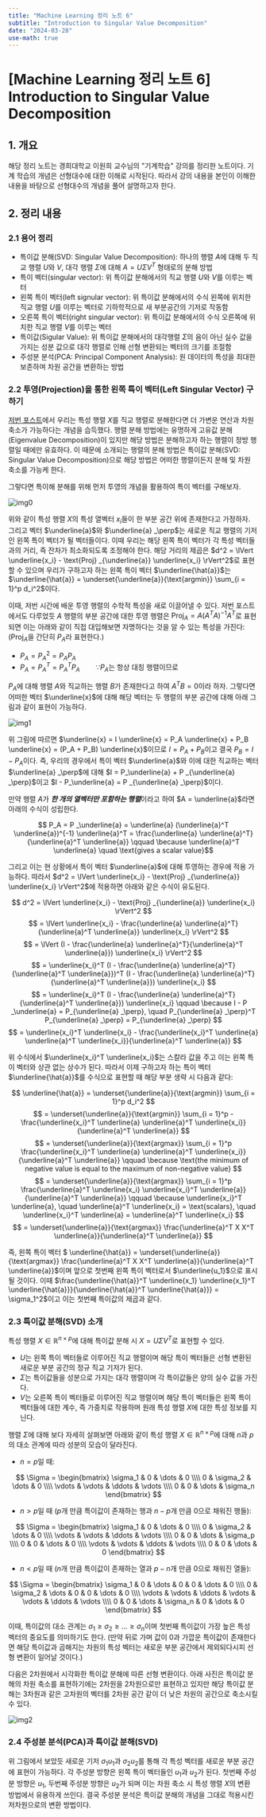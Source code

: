 ```yaml
---
title: "Machine Learning 정리 노트 6"
subtitle: "Introduction to Singular Value Decomposition"
date: "2024-03-28"
use-math: true
---
```


# [Machine Learning 정리 노트 6] Introduction to Singular Value Decomposition

## 1. 개요

해당 정리 노트는 경희대학교 이원희 교수님의 "기계학습" 강의를 정리한 노트이다. 기계 학습의 개념은 선형대수에 대한 이해로 시작된다. 따라서 강의 내용을 본인이 이해한 내용을 바탕으로 선형대수의 개념을 풀어 설명하고자 한다.

## 2. 정리 내용

### 2.1 용어 정리

- 특이값 분해(SVD: Singular Value Decomposition): 하나의 행렬 $A$에 대해 두 직교 행렬 $U$와 $V$, 대각 행렬 $\Sigma$에 대해 $A = U \Sigma V^T$ 형태로의 분해 방법
- 특이 벡터(singular vector): 위 특이값 분해에서의 직교 행렬 $U$와 $V$를 이루는 벡터
- 왼쪽 특이 벡터(left signular vector): 위 특이값 분해에서의 수식 왼쪽에 위치한 직교 행렬 $U$를 이루는 벡터로 기하학적으로 새 부분공간의 기저로 작동함
- 오른쪽 특이 벡터(right singular vector): 위 특이값 분해에서의 수식 오른쪽에 위치한 직교 행렬 $V$를 이루는 벡터
- 특이값(Sigular Value): 위 특이값 분해에서의 대각행렬 $\Sigma$의 음이 아닌 실수 값을 가지는 성분 값으로 대각 행렬로 인해 선형 변환되는 벡터의 크기를 조절함
- 주성분 분석(PCA: Principal Component Analysis): 원 데이터의 특성을 최대한 보존하며 차원 공간을 변환하는 방법

### 2.2 투영(Projection)을 통한 왼쪽 특이 벡터(Left Singular Vector) 구하기

[저번 포스트](https://yoonylim.github.io/posts/machine-learning/2024-03-26-machine-learning-5)에서 우리는 특성 행렬 $X$를 직교 행렬로 분해한다면 더 가변운 연산과 차원 축소가 가능하다는 개념을 습득했다. 행렬 분해 방법에는 유명하게 고유값 분해(Eigenvalue Decomposition)이 있지만 해당 방법은 분해하고자 하는 행렬이 정방 행렬일 때에만 유효하다. 이 때문에 소개되는 행렬의 분해 방법은 특이값 분해(SVD: Singular Value Decomposition)으로 해당 방법은 어떠한 행렬이든지 분해 및 차원 축소를 가능케 한다.

그렇다면 특이해 분해를 위해 먼저 투영의 개념을 활용하여 특이 벡터를 구해보자.

![img0](/images/machine-learning/20240328/img0.png)

위와 같이 특성 행렬 $X$의 특성 열벡터 $x_i$들이 한 부분 공간 위에 존재한다고 가정하자. 그리고 벡터 $\underline{a}$와 $\underline{a}
_\perp$는 새로운 직교 행렬의 기저인 왼쪽 특이 벡터가 될 벡터들이다. 이때 우리는 해당 왼쪽 특이 벡터가 각 특성 벡터들과의 거리, 즉 잔차가 최소화되도록 조정해야 한다. 해당 거리의 제곱은 
$d^2 = \lVert \underline{x_i} - \text{Proj}
_{\underline{a}} \underline{x_i} \rVert^2$로 표현할 수 있으며 우리가 구하고자 하는 왼쪽 특이 벡터 
$\underline{\hat{a}}$는 $\underline{\hat{a}} = \underset{\underline{a}}{\text{argmin}} \sum_{i = 1}^p d_i^2$이다.

이때, 저번 시간에 배운 투영 행렬의 수학적 특성을 새로 이끌어낼 수 있다. 저번 포스트에서도 다루었듯 $A$ 행렬의 부분 공간에 대한 투영 행렬은 $\text{Proj}_{A} = A (A^T A)^{-1} A^T$로 표현되면 이는 아래와 같이 직접 대입해보면 자명하다는 것을 알 수 있는 특성을 가진다:
($\text{Proj}_{A}$을 간단히 $P_A$라 표현한다.)

- $P_A = P^2_A = P_A P_A$
- $P_A = P_A^T = P_A^T P_A \qquad \because P_A$는 항상 대칭 행렬이므로

$P_A$에 대해 행렬 $A$와 직교하는 행렬 $B$가 존재한다고 하여 $A^T B = 0$이라 하자. 그렇다면 어떠한 벡터 $\underline{x}$에 대해 해당 벡터는 두 행렬의 부분 공간에 대해 아래 그림과 같이 표현이 가능하다.

![img1](/images/machine-learning/20240328/img1.png)

위 그림에 따르면 $\underline{x} = I \underline{x} = P_A \underline{x} + P_B \underline{x} = (P_A + P_B) \underline{x}$이므로 $I = P_A + P_B$이고 결국 $P_B = I - P_A$이다. 즉, 우리의 경우에서 특이 벡터 $\underline{a}$와 이에 대한 직교하는 벡터 $\underline{a}
_\perp$에 대해 
$I = P_\underline{a} + P
_{\underline{a}
_\perp}$이고 
$I - P_\underline{a} = P
_{\underline{a}
_\perp}$이다.

만약 행렬 $A$가 ***한 개의 열벡터만 포함하는 행렬***이라고 하여 $A = \underline{a}$라면 아래의 수식이 성립한다.

$$ P_A = P
_\underline{a} = \underline{a} (\underline{a}^T \underline{a})^{-1} \underline{a}^T = \frac{\underline{a} \underline{a}^T}{\underline{a}^T \underline{a}} \qquad \because \underline{a}^T \underline{a} \quad \text{gives a scalar value}$$

그리고 이는 현 상황에서 특이 벡터 $\underline{a}$에 대해 투영하는 경우에 적용 가능하다. 따라서 $d^2 = \lVert \underline{x_i} - \text{Proj}
_{\underline{a}} \underline{x_i} \rVert^2$에 적용하면 아래와 같은 수식이 유도된다.

$$ d^2 = \lVert \underline{x_i} - \text{Proj}
_{\underline{a}} \underline{x_i} \rVert^2 $$
$$ = \lVert \underline{x_i} - \frac{\underline{a} \underline{a}^T}{\underline{a}^T \underline{a}} \underline{x_i} \rVert^2 $$
$$ = \lVert (I - \frac{\underline{a} \underline{a}^T}{\underline{a}^T \underline{a}}) \underline{x_i} \rVert^2 $$
$$ = \underline{x_i}^T (I - \frac{\underline{a} \underline{a}^T}{\underline{a}^T \underline{a}})^T (I - \frac{\underline{a} \underline{a}^T}{\underline{a}^T \underline{a}}) \underline{x_i} $$
$$ = \underline{x_i}^T (I - \frac{\underline{a} \underline{a}^T}{\underline{a}^T \underline{a}}) \underline{x_i} \qquad \because I - P
_\underline{a} = 
P_{\underline{a}
_\perp}, \quad
P_{\underline{a}
_\perp}^T 
P_{\underline{a}
_\perp} =
P_{\underline{a}
_\perp}
$$
$$ = \underline{x_i}^T \underline{x_i} - \frac{\underline{x_i}^T \underline{a} \underline{a}^T \underline{x_i}}{\underline{a}^T \underline{a}} $$

위 수식에서 $\underline{x_i}^T \underline{x_i}$는 스칼라 값을 주고 이는 왼쪽 특이 벡터와 상관 없는 상수가 된다. 따라서 이제 구하고자 하는 특이 벡터 $\underline{\hat{a}}$를 수식으로 표현할 때 해당 부분 생략 시 다음과 같다:

$$ \underline{\hat{a}} = \underset{\underline{a}}{\text{argmin}} \sum_{i = 1}^p d_i^2 $$
$$ = \underset{\underline{a}}{\text{argmin}} \sum_{i = 1}^p - \frac{\underline{x_i}^T \underline{a} \underline{a}^T \underline{x_i}}{\underline{a}^T \underline{a}} $$
$$ = \underset{\underline{a}}{\text{argmax}} \sum_{i = 1}^p \frac{\underline{x_i}^T \underline{a} \underline{a}^T \underline{x_i}}{\underline{a}^T \underline{a}} \qquad \because \text{the minimum of negative value is equal to the maximum of non-negative value} $$
$$ = \underset{\underline{a}}{\text{argmax}} \sum_{i = 1}^p \frac{\underline{a}^T \underline{x_i} \underline{x_i}^T \underline{a}}{\underline{a}^T \underline{a}} \qquad \because \underline{x_i}^T \underline{a}, \quad \underline{a}^T \underline{x_i} = \text{scalars}, \quad \underline{x_i}^T \underline{a} = \underline{a}^T \underline{x_i} $$
$$ = \underset{\underline{a}}{\text{argmax}} \frac{\underline{a}^T X X^T \underline{a}}{\underline{a}^T \underline{a}} $$

즉, 왼쪽 특이 벡터 $ \underline{\hat{a}} = \underset{\underline{a}}{\text{argmax}} \frac{\underline{a}^T X X^T \underline{a}}{\underline{a}^T \underline{a}}$이며 앞으로 첫번째 왼쪽 특이 벡터로서 $\underline{u_1}$으로 표시될 것이다. 이때 $\frac{\underline{\hat{a}}^T \underline{x_1} \underline{x_1}^T \underline{\hat{a}}}{\underline{\hat{a}}^T \underline{\hat{a}}} = \sigma_1^2$이고 이는 첫번째 특이값의 제곱과 같다.

### 2.3 특이값 분해(SVD) 소개

특성 행렬 $X \in \mathbb{R}^{n \times p}$에 대해 특이값 분해 시 $X = U \Sigma V^T$로 표현할 수 있다.

- $U$는 왼쪽 특이 벡터들로 이루어진 직교 행렬이며 해당 특이 벡터들은 선형 변환된 새로운 부분 공간의 정규 직교 기저가 된다.
- $\Sigma$는 특이값들을 성분으로 가지는 대각 행렬이며 각 특이값들은 양의 실수 값을 가진다.
- $V$는 오른쪽 특이 벡터들로 이루어진 직교 행렬이며 해당 특이 벡터들은 왼쪽 특이 벡터들에 대한 계수, 즉 가중치로 작용하며 원래 특성 행렬 $X$에 대한 특성 정보를 지닌다.

행렬 $\Sigma$에 대해 보다 자세히 살펴보면 아래와 같이 특성 행렬 $X \in \mathbb{R}^{n \times p}$에 대해 $n$과 $p$의 대소 관계에 따라 성분의 모습이 달라진다.

- $n = p$일 때:

$$ \Sigma = \begin{bmatrix} \sigma_1 & 0 & \dots & 0 \\\\ 0 & \sigma_2 & \dots & 0 \\\\ \vdots & \vdots & \ddots & \vdots \\\\ 0 & 0 & \dots & \sigma_n \end{bmatrix} $$

- $n > p$일 때 ($p$개 만큼 특이값이 존재하는 행과 $n-p$개 만큼 0으로 채워진 행들):

$$ \Sigma = \begin{bmatrix} \sigma_1 & 0 & \dots & 0 \\\\ 0 & \sigma_2 & \dots & 0 \\\\ \vdots & \vdots & \ddots & \vdots \\\\ 0 & 0 & \dots & \sigma_p \\\\ 0 & 0 & \dots & 0 \\\\ \vdots & \vdots & \ddots & \vdots \\\\ 0 & 0 & \dots & 0 \end{bmatrix} $$

- $n < p$일 때 ($n$개 만큼 특이값이 존재하는 열과 $p-n$개 만큼 0으로 채워진 열들):

$$ \Sigma = \begin{bmatrix} \sigma_1 & 0 & \dots & 0 & 0 & \dots & 0 \\\\ 0 & \sigma_2 & \dots & 0 & 0 & \dots & 0 \\\\ \vdots & \vdots & \ddots & \vdots & \vdots & \ddots & \vdots \\\\ 0 & 0 & \dots & \sigma_n & 0 & \dots & 0 \end{bmatrix} $$

이때, 특이값의 대소 관계는 $\sigma_1 \geq \sigma_2 \geq \dots \geq \sigma_n$이며 첫번째 특이값이 가장 높은 특성 벡터의 중요도를 의미하기도 한다. (만약 뒤로 가며 값이 0과 가깝운 특이값이 존재한다면 해당 특이값과 곱해지는 차원의 특성 벡터는 새로운 부분 공간에서 제외되다시피 선형 변환이 일어날 것이다.)

다음은 2차원에서 시각화한 특이값 분해에 따른 선형 변환이다. 아래 사진은 특이값 분해의 차원 축소를 표현하기에는 2차원을 2차원으로만 표현하고 있지만 해당 특이값 분해는 3차원과 같은 고차원의 벡터를 2차원 공간 같이 더 낮은 차원의 공간으로 축소시킬 수 있다.

![img2](/images/machine-learning/20240328/img2.png)

### 2.4 주성분 분석(PCA)과 특이값 분해(SVD)

위 그림에서 보았듯 새로운 기저 $\sigma_1 u_1$과 $\sigma_2 u_2$를 통해 각 특성 벡터를 새로운 부분 공간에 표현이 가능하다. 각 주성분 방향은 왼쪽 특이 벡터들인 $u_1$과 $u_2$가 된다. 첫번째 주성분 방향은 $u_1$, 두번째 주성분 방향은 $u_2$가 되며 이는 차원 축소 시 특성 행렬 $X$의 변환 방법에서 유용하게 쓰인다. 결국 주성분 분석은 특이값 분해의 개념을 그대로 적용시킨 저차원으로의 변환 방법이다.